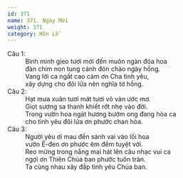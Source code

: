 ```yaml
---
id: 371
name: 371. Ngày Mới
weight: 371
category: Hôn Lễ
---
```

<dl><dt>Câu 1:</dt><dd data-verse="1">Bình minh gieo tươi mới đến muôn ngàn đóa hoa <br/>đàn chim non tung cánh đón chào ngày hồng. <br/>Vang lời ca ngất cao cảm ơn Cha tình yêu, <br/>xây dựng cho đôi lứa nên nghĩa tơ hồng. </dd><dt>Câu 2:</dt><dd data-verse="2">Hạt mưa xuân tươi mát tươi vô vàn ước mơ. <br/>Giọt sương sa thanh khiết rớt nhẹ vào đời. <br/>Trong vườn hoa ngát hương bướm ong đang hòa ca <br/>cho tình yêu đôi lứa ơn phước chan hòa. </dd><dt>Câu 3:</dt><dd data-verse="3"> Người yêu ơi mau đến sánh vai vào lối hoa <br/> vườn Ê-đen ơn phước êm đềm tuyệt vời. <br/>Reo mừng trong nắng mai hát lên câu nhạc vui ca <br/>ngợi ơn Thiên Chúa ban phước tuôn tràn. <br/>Ta cùng nhau xây đắp tình yêu Chúa ban. </dd></dl>
